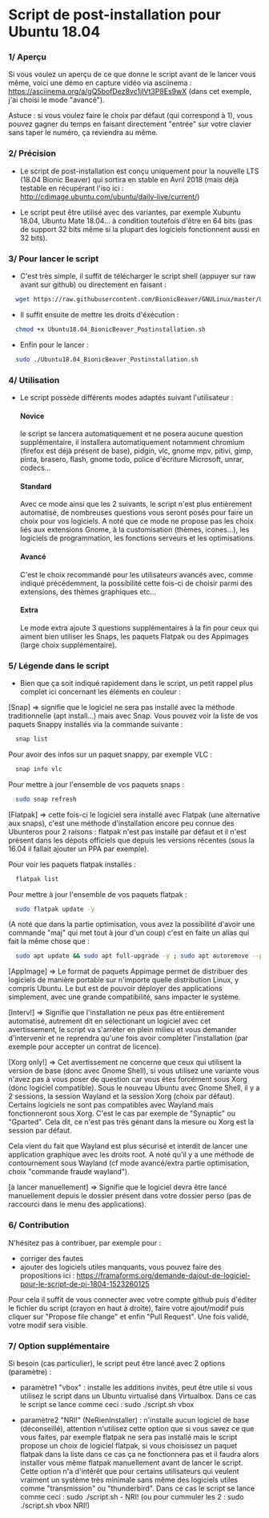 # Script de post-installation pour Ubuntu 18.04

### 1/ Aperçu

Si vous voulez un aperçu de ce que donne le script avant de le lancer vous même, voici une démo en capture vidéo via asciinema : https://asciinema.org/a/gQ5bofDez8vc1jIVt3P8Es9wX (dans cet exemple, j'ai choisi le mode "avancé").

Astuce : si vous voulez faire le choix par défaut (qui correspond à 1), vous pouvez gagner du temps en faisant directement "entrée" sur votre clavier sans taper le numéro, ça reviendra au même.

### 2/ Précision

- Le script de post-installation est conçu uniquement pour la nouvelle LTS (18.04 Bionic Beaver) qui sortira en stable en Avril 2018 (mais déjà testable en récupérant l'iso ici : http://cdimage.ubuntu.com/ubuntu/daily-live/current/)

- Le script peut être utilisé avec des variantes, par exemple Xubuntu 18.04, Ubuntu Mate 18.04... à condition toutefois d'être en 64 bits (pas de support 32 bits même si la plupart des logiciels fonctionnent aussi en 32 bits).

### 3/ Pour lancer le script

- C'est très simple, il suffit de télécharger le script shell (appuyer sur raw avant sur github) ou directement en faisant :
```bash 
  wget https://raw.githubusercontent.com/BionicBeaver/GNULinux/master/Ubuntu18.04_BionicBeaver_Postinstallation.sh
```
- Il suffit ensuite de mettre les droits d'éxécution : 
```bash 
  chmod +x Ubuntu18.04_BionicBeaver_Postinstallation.sh
```
- Enfin pour le lancer : 
```bash 
  sudo ./Ubuntu18.04_BionicBeaver_Postinstallation.sh
``` 

### 4/ Utilisation

- Le script possède différents modes adaptés suivant l'utilisateur :
  #### Novice
  le script se lancera automatiquement et ne posera aucune question supplémentaire, il installera automatiquement        notamment chromium (firefox est déjà présent de base), pidgin, vlc, gnome mpv, pitivi, gimp, pinta, brasero, flash, gnome todo, police d'écriture Microsoft, unrar, codecs...
  
  #### Standard
  Avec ce mode ainsi que les 2 suivants, le script n'est plus entièrement automatisé, de nombreuses questions vous seront posés pour faire un choix pour vos logiciels. A noté que ce mode ne propose pas les choix liés aux extensions Gnome, à la customisation (thèmes, icones...), les logiciels de programmation, les fonctions serveurs et les optimisations.
  
  #### Avancé
  C'est le choix recommandé pour les utilisateurs avancés avec, comme indiqué précédemment, la possibilité cette fois-ci de choisir parmi des extensions, des thèmes graphiques etc...
  
  #### Extra
  Le mode extra ajoute 3 questions supplémentaires à la fin pour ceux qui aiment bien utiliser les Snaps, les paquets Flatpak ou des Appimages (large choix supplémentaire).
  
### 5/ Légende dans le script

- Bien que ça soit indiqué rapidement dans le script, un petit rappel plus complet ici concernant les éléments en couleur :

[Snap] => signifie que le logiciel ne sera pas installé avec la méthode traditionnelle (apt install...) mais avec Snap. Vous pouvez voir la liste de vos paquets Snappy installés via la commande suivante :
```bash 
  snap list
```  
Pour avoir des infos sur un paquet snappy, par exemple VLC :
```bash 
  snap info vlc
```  

Pour mettre à jour l'ensemble de vos paquets snaps :
```bash 
  sudo snap refresh
```  

[Flatpak] => cette fois-ci le logiciel sera installé avec Flatpak (une alternative aux snaps), c'est une méthode d'installation encore peu connue des Ubunteros pour 2 raisons : flatpak n'est pas installé par défaut et il n'est présent dans les dépots officiels que depuis les versions récentes (sous la 16.04 il fallait ajouter un PPA par exemple).

Pour voir les paquets flatpak installés :
```bash 
  flatpak list
```  
Pour mettre à jour l'ensemble de vos paquets flatpak :
```bash 
  sudo flatpak update -y
```  
(A noté que dans la partie optimisation, vous avez la possibilité d'avoir une commande "maj" qui met tout à jour d'un coup) c'est en faite un alias qui fait la même chose que :
```bash 
  sudo apt update && sudo apt full-upgrade -y ; sudo apt autoremove --purge -y ; sudo snap refresh ; sudo flatpak update -y
```  

[AppImage] => Le format de paquets Appimage permet de distribuer des logiciels de manière portable sur n'importe quelle distribution Linux, y compris Ubuntu. Le but est de pouvoir déployer des applications simplement, avec une grande compatibilité, sans impacter le système.
  
[Interv!] => Signifie que l'installation ne peux pas être entièrement automatisé, autrement dit en sélectionant un logiciel avec cet avertissement, le script va s'arréter en plein milieu et vous demander d'intervenir et ne reprendra qu'une fois avoir compléter l'installation (par exemple pour accepter un contrat de licence).

[Xorg only!] => Cet avertissement ne concerne que ceux qui utilisent la version de base (donc avec Gnome Shell), si vous utilisez une variante vous n'avez pas à vous poser de question car vous êtes forcément sous Xorg (donc logiciel compatible). Sous le nouveau Ubuntu avec Gnome Shell, il y a 2 sessions, la session Wayland et la session Xorg (choix par défaut). Certains logiciels ne sont pas compatibles avec Wayland mais fonctionneront sous Xorg. C'est le cas par exemple de "Synaptic" ou "Gparted". Cela dit, ce n'est pas très génant dans la mesure ou Xorg est la session par défaut. 

Cela vient du fait que Wayland est plus sécurisé et interdit de lancer une application graphique avec les droits root. 
A noté qu'il y a une méthode de contournement sous Wayland (cf mode avancé/extra partie optimisation, choix "commande fraude wayland").

[à lancer manuellement] => Signifie que le logiciel devra être lancé manuellement depuis le dossier présent dans votre dossier perso (pas de raccourci dans le menu des applications).

### 6/ Contribution

N'hésitez pas à contribuer, par exemple pour :
- corriger des fautes
- ajouter des logiciels utiles manquants, vous pouvez faire des propositions ici : https://framaforms.org/demande-dajout-de-logiciel-pour-le-script-de-pi-1804-1523260125

Pour cela il suffit de vous connecter avec votre compte github puis d'éditer le fichier du script (crayon en haut à droite), faire votre ajout/modif puis cliquer sur "Propose file change" et enfin "Pull Request". 
Une fois validé, votre modif sera visible.

### 7/ Option supplémentaire

Si besoin (cas particulier), le script peut être lancé avec 2 options (paramètre) :

- paramètre1 "vbox" : installe les additions invités, peut être utile si vous utilisez le script dans un Ubuntu virtualisé dans Virtualbox. Dans ce cas le script se lance comme ceci : sudo ./script.sh vbox

- paramètre2 "NRI!" (NeRienInstaller) : n'installe aucun logiciel de base (déconseillé), attention n'utilisez cette option que si vous savez ce que vous faites, par exemple flatpak ne sera pas installé mais le script propose un choix de logiciel flatpak, si vous choisissez un paquet flatpak dans la liste dans ce cas ça ne fonctionnera pas et il faudra alors installer vous même flatpak manuellement avant de lancer le script. Cette option n'a d'intérêt que pour certains utilisateurs qui veulent vraiment un système très minimale sans même des logiciels utiles comme "transmission" ou "thunderbird". Dans ce cas le script se lance comme ceci : sudo ./script.sh - NRI! (ou pour cummuler les 2 : sudo ./script.sh vbox NRI!)
